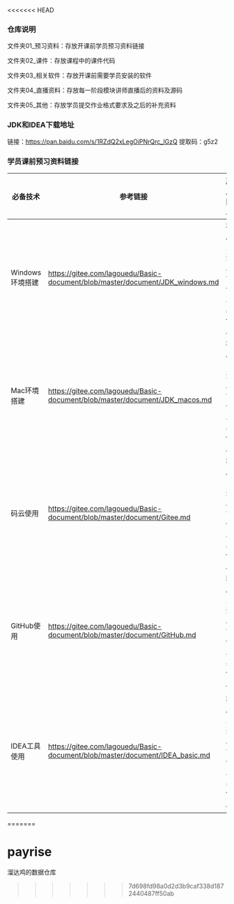 <<<<<<< HEAD
### 仓库说明

文件夹01_预习资料：存放开课前学员预习资料链接

文件夹02_课件：存放课程中的课件代码

文件夹03_相关软件：存放开课前需要学员安装的软件

文件夹04_直播资料：存放每一阶段模块讲师直播后的资料及源码

文件夹05_其他：存放学员提交作业格式要求及之后的补充资料



### JDK和IDEA下载地址

链接：https://pan.baidu.com/s/1RZdQ2xLegOiPNrQrc_lGzQ 
提取码：g5z2



### 学员课前预习资料链接

| **必备技术**    | **参考链接**                                                 | **所属阶段**           | **课前技能**                                    |
| --------------- | ------------------------------------------------------------ | ---------------------- | ----------------------------------------------- |
| Windows环境搭建 | https://gitee.com/lagouedu/Basic-document/blob/master/document/JDK_windows.md | 程序员开发协作工具使用 | 1、下载安装JDK 2、环境变量配置                  |
| Mac环境搭建     | https://gitee.com/lagouedu/Basic-document/blob/master/document/JDK_macos.md | 程序员开发协作工具使用 | 1、下载安装JDK 2、环境变量配置                  |
| 码云使用        | https://gitee.com/lagouedu/Basic-document/blob/master/document/Gitee.md | 程序员开发协作工具使用 | 1. 课件下载 2.作业上传（推荐使用，国内速度快）  |
| GitHub使用      | https://gitee.com/lagouedu/Basic-document/blob/master/document/GitHub.md | 程序员开发协作工具使用 | 1. 课件下载 2.作业上传                          |
| IDEA工具使用    | https://gitee.com/lagouedu/Basic-document/blob/master/document/IDEA_basic.md | 程序员开发协作工具使用 | 1、下载安装idea 2、idea构建Java项目 3、常用快捷 |

=======
# payrise
溜达鸡的数据仓库
>>>>>>> 7d698fd98a0d2d3b9caf338d1872440487ff50ab
